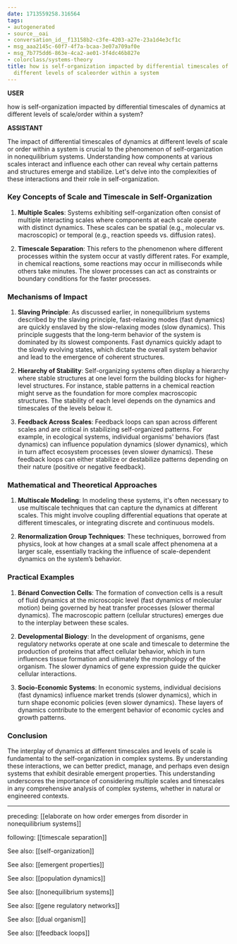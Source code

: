 ```yaml
---
date: 1713559258.316564
tags:
- autogenerated
- source__oai
- conversation_id__f13158b2-c3fe-4203-a27e-23a1d4e3cf1c
- msg_aaa2145c-60f7-4f7a-bcaa-3e07a709af0e
- msg_7b775dd6-863e-4ca2-ae01-3f4dc46b827e
- colorclass/systems-theory
title: how is self-organization impacted by differential timescales of dynamics at
  different levels of scaleorder within a system
---
```


**USER**

how is self-organization impacted by differential timescales of dynamics at different levels of scale/order within a system?


**ASSISTANT**

The impact of differential timescales of dynamics at different levels of scale or order within a system is crucial to the phenomenon of self-organization in nonequilibrium systems. Understanding how components at various scales interact and influence each other can reveal why certain patterns and structures emerge and stabilize. Let's delve into the complexities of these interactions and their role in self-organization.

### Key Concepts of Scale and Timescale in Self-Organization

1. **Multiple Scales**: Systems exhibiting self-organization often consist of multiple interacting scales where components at each scale operate with distinct dynamics. These scales can be spatial (e.g., molecular vs. macroscopic) or temporal (e.g., reaction speeds vs. diffusion rates).

2. **Timescale Separation**: This refers to the phenomenon where different processes within the system occur at vastly different rates. For example, in chemical reactions, some reactions may occur in milliseconds while others take minutes. The slower processes can act as constraints or boundary conditions for the faster processes.

### Mechanisms of Impact

1. **Slaving Principle**: As discussed earlier, in nonequilibrium systems described by the slaving principle, fast-relaxing modes (fast dynamics) are quickly enslaved by the slow-relaxing modes (slow dynamics). This principle suggests that the long-term behavior of the system is dominated by its slowest components. Fast dynamics quickly adapt to the slowly evolving states, which dictate the overall system behavior and lead to the emergence of coherent structures.

2. **Hierarchy of Stability**: Self-organizing systems often display a hierarchy where stable structures at one level form the building blocks for higher-level structures. For instance, stable patterns in a chemical reaction might serve as the foundation for more complex macroscopic structures. The stability of each level depends on the dynamics and timescales of the levels below it.

3. **Feedback Across Scales**: Feedback loops can span across different scales and are critical in stabilizing self-organized patterns. For example, in ecological systems, individual organisms' behaviors (fast dynamics) can influence population dynamics (slower dynamics), which in turn affect ecosystem processes (even slower dynamics). These feedback loops can either stabilize or destabilize patterns depending on their nature (positive or negative feedback).

### Mathematical and Theoretical Approaches

1. **Multiscale Modeling**: In modeling these systems, it's often necessary to use multiscale techniques that can capture the dynamics at different scales. This might involve coupling differential equations that operate at different timescales, or integrating discrete and continuous models.

2. **Renormalization Group Techniques**: These techniques, borrowed from physics, look at how changes at a small scale affect phenomena at a larger scale, essentially tracking the influence of scale-dependent dynamics on the system’s behavior.

### Practical Examples

1. **Bénard Convection Cells**: The formation of convection cells is a result of fluid dynamics at the microscopic level (fast dynamics of molecular motion) being governed by heat transfer processes (slower thermal dynamics). The macroscopic pattern (cellular structures) emerges due to the interplay between these scales.

2. **Developmental Biology**: In the development of organisms, gene regulatory networks operate at one scale and timescale to determine the production of proteins that affect cellular behavior, which in turn influences tissue formation and ultimately the morphology of the organism. The slower dynamics of gene expression guide the quicker cellular interactions.

3. **Socio-Economic Systems**: In economic systems, individual decisions (fast dynamics) influence market trends (slower dynamics), which in turn shape economic policies (even slower dynamics). These layers of dynamics contribute to the emergent behavior of economic cycles and growth patterns.

### Conclusion

The interplay of dynamics at different timescales and levels of scale is fundamental to the self-organization in complex systems. By understanding these interactions, we can better predict, manage, and perhaps even design systems that exhibit desirable emergent properties. This understanding underscores the importance of considering multiple scales and timescales in any comprehensive analysis of complex systems, whether in natural or engineered contexts.


---

preceding: [[elaborate on how order emerges from disorder in nonequilibrium systems]]  


following: [[timescale separation]]

See also: [[self-organization]]


See also: [[emergent properties]]


See also: [[population dynamics]]


See also: [[nonequilibrium systems]]


See also: [[gene regulatory networks]]


See also: [[dual organism]]


See also: [[feedback loops]]